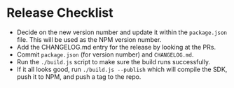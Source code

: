 Release Checklist
=================

* Decide on the new version number and update it within the `package.json` file. This will be used as the NPM version number.
* Add the CHANGELOG.md entry for the release by looking at the PRs.
* Commit `package.json` (for version number) and `CHANGELOG.md`.
* Run the `./build.js` script to make sure the build runs successfully.
* If it all looks good, run `./build.js --publish` which will compile the SDK, push it to NPM, and push a tag to the repo.
